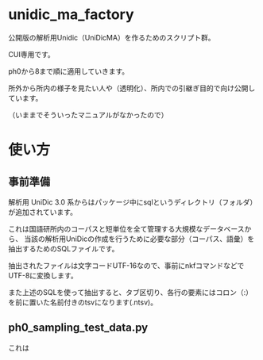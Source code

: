 # unidic_ma_factory
公開版の解析用Unidic（UniDicMA）を作るためのスクリプト群。

CUI専用です。

ph0から8まで順に適用していきます。

所外から所内の様子を見たい人や（透明化）、所内での引継ぎ目的で向け公開しています。

（いままでそういったマニュアルがなかったので）

# 使い方
## 事前準備

解析用 UniDic 3.0 系からはパッケージ中にsqlというディレクトリ（フォルダ）が追加されています。

これは国語研所内のコーパスと短単位を全て管理する大規模なデータベースから、
当該の解析用UniDicの作成を行うために必要な部分（コーパス、語彙）を抽出するためのSQLファイルです。

抽出されたファイルは文字コードUTF-16なので、事前にnkfコマンドなどでUTF-8に変換します。

また上述のSQLを使って抽出すると、タブ区切り、各行の要素にはコロン（:）を前に置いた名前付きのtsvになります(.ntsv)。

## ph0_sampling_test_data.py

これは
